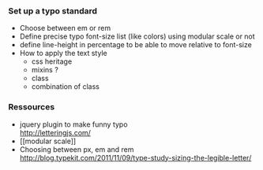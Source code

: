 ### Set up a typo standard 

* Choose between em or rem 
* Define precise typo font-size list (like colors) using modular scale or not 
* define line-height in percentage to be able to move relative to font-size
* How to apply the text style 
    * css heritage 
    * mixins ? 
    * class 
    * combination of class

### Ressources

* jquery plugin to make funny typo     
http://letteringjs.com/
* [[modular scale]]
* Choosing between px, em and rem    
 http://blog.typekit.com/2011/11/09/type-study-sizing-the-legible-letter/